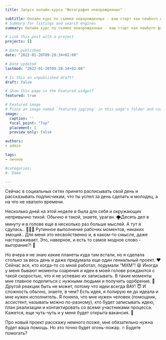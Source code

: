 ```yaml
---
title: Запуск онлайн-курса "Фотография новорожденных"

subtitle: Онлайн курс по съемке новорожденных - ваш старт как newborn фотографа
# Summary for listings and search engines
summary: Онлайн курс по съемке новорожденных - ваш старт как newborn фотографа

# Link this post with a project
projects: []

# Date published
date: "2022-01-20T09:28:34+02:00"

# Date updated
lastmod: "2022-01-20T09:28:34+02:00"

# Is this an unpublished draft?
draft: false

# Show this page in the Featured widget?
featured: true

# Featured image
# Place an image named `featured.jpg/png` in this page's folder and customize its options here.
image:
  caption: ''
  focal_point: "Top"
  placement: 1
  preview_only: false

authors:
- admin

tags:
- личное

#categories:
#- Demo

---
```

Сейчас в социальных сетях принято расписывать свой день и рассказывать подписчикам, что ты успел за день сделать и молодец, а на что не хватило времени. 

Несколько дней на этой неделе я была для себя и окружающих непривычно тихой. Обычно я такой, знаете, ураган. 🌪Десять дел в минуту и в голове еще в несколько раз больше мыслей. А тут я сдулась.. 🤷🏻‍♀️ Рутинное выполнение рабочих моментов, никаких эмоций.. Для меня это несвойственно и, в каком-то смысле, даже настораживает. Это, наверное, и есть то самое модное слово - выгорание?! 🤔

Но вчера я не знаю какие планеты куда там встали, но я сделала столько за весь день и даже придумала еще один гениальный проект. ❤️ Сейчас все, кто когда-то со мной работал, подумали “МХМ”! 😆 Иногда у меня бывают моменты озарения и идеи в моей голове рождаются с такой скоростью, что я не успеваю их записывать. В такие моменты мне главное поделиться с нужными людьми и получить одобрение. 🤫 Другой реакции быть не может, потому что идеи всегда ВАУ! 😇 И сложность обычно, знаете, в чем? Есть идея, я полирую ее до идеала и мне нужен исполнитель. Я поняла, что мне нужен человек (помощник, ассистент, называть можно по-разному), кто будет записывать идею, план реализации и контактировать со всеми участниками процесса. Кажется, еще чуть-чуть и у меня будет открыта вакансия. 🙈

Про новый проект расскажу немного позже, мне обязательно нужна будет ваша помощь. Но это точно будет огонь-пожар. 🔥 Будете помогать? 